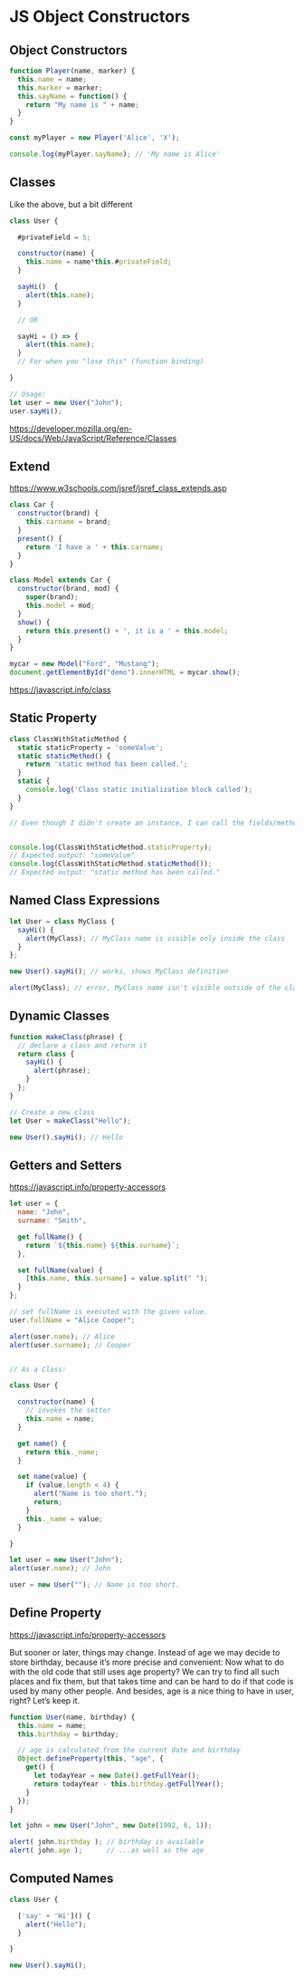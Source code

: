 # JS Object Constructors

## Object Constructors

```js
function Player(name, marker) {
  this.name = name;
  this.marker = marker;
  this.sayName = function() {
    return "My name is " + name;
  }
}

const myPlayer = new Player('Alice', 'X');

console.log(myPlayer.sayName); // 'My name is Alice'
```

## Classes

Like the above, but a bit different

```js
class User {

  #privateField = 5;

  constructor(name) {
    this.name = name*this.#privateField;
  }

  sayHi()  {
    alert(this.name);
  }

  // OR

  sayHi = () => {
    alert(this.name);
  }
  // For when you "lose this" (function binding)

}

// Usage:
let user = new User("John");
user.sayHi();
```

https://developer.mozilla.org/en-US/docs/Web/JavaScript/Reference/Classes

## Extend

https://www.w3schools.com/jsref/jsref_class_extends.asp

```js
class Car {
  constructor(brand) {
    this.carname = brand;
  }
  present() {
    return 'I have a ' + this.carname;
  }
}

class Model extends Car {
  constructor(brand, mod) {
    super(brand);
    this.model = mod;
  }
  show() {
    return this.present() + ', it is a ' + this.model;
  }
}

mycar = new Model("Ford", "Mustang");
document.getElementById("demo").innerHTML = mycar.show();
```

https://javascript.info/class


## Static Property

```js
class ClassWithStaticMethod {
  static staticProperty = 'someValue';
  static staticMethod() {
    return 'static method has been called.';
  }
  static {
    console.log('Class static initialization block called');
  }
}

// Even though I didn't create an instance, I can call the fields/methods


console.log(ClassWithStaticMethod.staticProperty);
// Expected output: "someValue"
console.log(ClassWithStaticMethod.staticMethod());
// Expected output: "static method has been called."
```


## Named Class Expressions

```js
let User = class MyClass {
  sayHi() {
    alert(MyClass); // MyClass name is visible only inside the class
  }
};

new User().sayHi(); // works, shows MyClass definition

alert(MyClass); // error, MyClass name isn't visible outside of the class
```

## Dynamic Classes

```js
function makeClass(phrase) {
  // declare a class and return it
  return class {
    sayHi() {
      alert(phrase);
    }
  };
}

// Create a new class
let User = makeClass("Hello");

new User().sayHi(); // Hello
```


## Getters and Setters

https://javascript.info/property-accessors

```js
let user = {
  name: "John",
  surname: "Smith",

  get fullName() {
    return `${this.name} ${this.surname}`;
  },

  set fullName(value) {
    [this.name, this.surname] = value.split(" ");
  }
};

// set fullName is executed with the given value.
user.fullName = "Alice Cooper";

alert(user.name); // Alice
alert(user.surname); // Cooper


// As a Class:

class User {

  constructor(name) {
    // invokes the setter
    this.name = name;
  }

  get name() {
    return this._name;
  }

  set name(value) {
    if (value.length < 4) {
      alert("Name is too short.");
      return;
    }
    this._name = value;
  }

}

let user = new User("John");
alert(user.name); // John

user = new User(""); // Name is too short.
```

## Define Property

https://javascript.info/property-accessors

But sooner or later, things may change. Instead of age we may decide to store birthday, because it’s more precise and convenient:
Now what to do with the old code that still uses age property?
We can try to find all such places and fix them, but that takes time and can be hard to do if that code is used by many other people. And besides, age is a nice thing to have in user, right?
Let’s keep it.
```js
function User(name, birthday) {
  this.name = name;
  this.birthday = birthday;

  // age is calculated from the current date and birthday
  Object.defineProperty(this, "age", {
    get() {
      let todayYear = new Date().getFullYear();
      return todayYear - this.birthday.getFullYear();
    }
  });
}

let john = new User("John", new Date(1992, 6, 1));

alert( john.birthday ); // birthday is available
alert( john.age );      // ...as well as the age
```

## Computed Names

```js
class User {

  ['say' + 'Hi']() {
    alert("Hello");
  }

}

new User().sayHi();
```